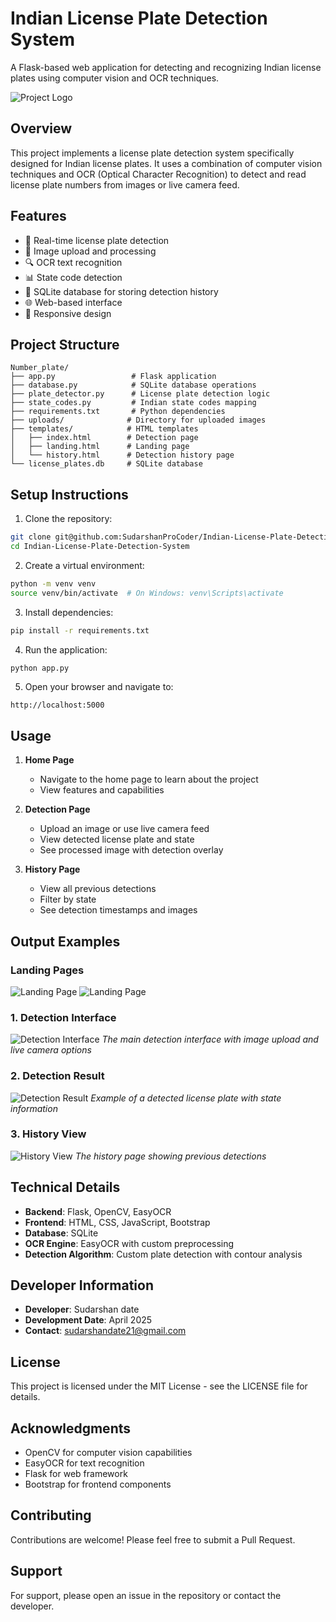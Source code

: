 # Indian License Plate Detection System

A Flask-based web application for detecting and recognizing Indian license plates using computer vision and OCR techniques.

![Project Logo](https://img.icons8.com/color/96/000000/car.png)

## Overview

This project implements a license plate detection system specifically designed for Indian license plates. It uses a combination of computer vision techniques and OCR (Optical Character Recognition) to detect and read license plate numbers from images or live camera feed.

## Features

- 🚗 Real-time license plate detection
- 📸 Image upload and processing
- 🔍 OCR text recognition
- 📊 State code detection
- 💾 SQLite database for storing detection history
- 🌐 Web-based interface
- 📱 Responsive design

## Project Structure

```
Number_plate/
├── app.py                 # Flask application
├── database.py            # SQLite database operations
├── plate_detector.py      # License plate detection logic
├── state_codes.py         # Indian state codes mapping
├── requirements.txt       # Python dependencies
├── uploads/              # Directory for uploaded images
├── templates/            # HTML templates
│   ├── index.html        # Detection page
│   ├── landing.html      # Landing page
│   └── history.html      # Detection history page
└── license_plates.db     # SQLite database
```

## Setup Instructions

1. Clone the repository:

```bash
git clone git@github.com:SudarshanProCoder/Indian-License-Plate-Detection-System.git
cd Indian-License-Plate-Detection-System
```

2. Create a virtual environment:

```bash
python -m venv venv
source venv/bin/activate  # On Windows: venv\Scripts\activate
```

3. Install dependencies:

```bash
pip install -r requirements.txt
```

4. Run the application:

```bash
python app.py
```

5. Open your browser and navigate to:

```
http://localhost:5000
```

## Usage

1. **Home Page**

   - Navigate to the home page to learn about the project
   - View features and capabilities

2. **Detection Page**

   - Upload an image or use live camera feed
   - View detected license plate and state
   - See processed image with detection overlay

3. **History Page**
   - View all previous detections
   - Filter by state
   - See detection timestamps and images

## Output Examples

### Landing Pages

![Landing Page](images/img2.png)
![Landing Page](images/img3.png)

### 1. Detection Interface

![Detection Interface](images/img4.png)
_The main detection interface with image upload and live camera options_

### 2. Detection Result

![Detection Result](images/img1.png)
_Example of a detected license plate with state information_

### 3. History View

![History View](images/img5.png)
_The history page showing previous detections_

## Technical Details

- **Backend**: Flask, OpenCV, EasyOCR
- **Frontend**: HTML, CSS, JavaScript, Bootstrap
- **Database**: SQLite
- **OCR Engine**: EasyOCR with custom preprocessing
- **Detection Algorithm**: Custom plate detection with contour analysis

## Developer Information

- **Developer**: Sudarshan date
- **Development Date**: April 2025
- **Contact**: sudarshandate21@gmail.com

## License

This project is licensed under the MIT License - see the LICENSE file for details.

## Acknowledgments

- OpenCV for computer vision capabilities
- EasyOCR for text recognition
- Flask for web framework
- Bootstrap for frontend components

## Contributing

Contributions are welcome! Please feel free to submit a Pull Request.

## Support

For support, please open an issue in the repository or contact the developer.
